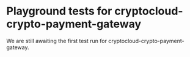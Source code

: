 # Playground tests for cryptocloud-crypto-payment-gateway
We are still awaiting the first test run for cryptocloud-crypto-payment-gateway.
